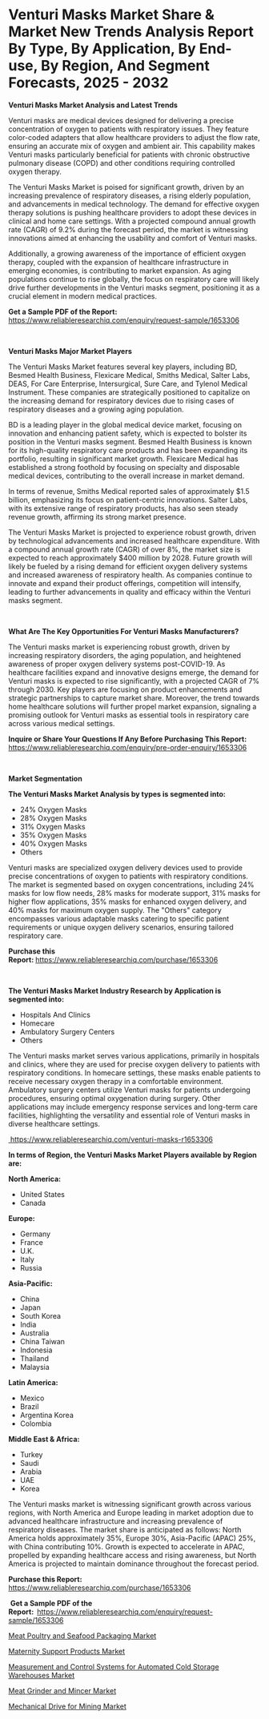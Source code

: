 <p><h1>Venturi Masks Market Share & Market New Trends Analysis Report By Type, By Application, By End-use, By Region, And Segment Forecasts, 2025 - 2032</h1></p><p><strong>Venturi Masks Market Analysis and Latest Trends</strong></p>
<p><p>Venturi masks are medical devices designed for delivering a precise concentration of oxygen to patients with respiratory issues. They feature color-coded adapters that allow healthcare providers to adjust the flow rate, ensuring an accurate mix of oxygen and ambient air. This capability makes Venturi masks particularly beneficial for patients with chronic obstructive pulmonary disease (COPD) and other conditions requiring controlled oxygen therapy.</p><p>The Venturi Masks Market is poised for significant growth, driven by an increasing prevalence of respiratory diseases, a rising elderly population, and advancements in medical technology. The demand for effective oxygen therapy solutions is pushing healthcare providers to adopt these devices in clinical and home care settings. With a projected compound annual growth rate (CAGR) of 9.2% during the forecast period, the market is witnessing innovations aimed at enhancing the usability and comfort of Venturi masks.</p><p>Additionally, a growing awareness of the importance of efficient oxygen therapy, coupled with the expansion of healthcare infrastructure in emerging economies, is contributing to market expansion. As aging populations continue to rise globally, the focus on respiratory care will likely drive further developments in the Venturi masks segment, positioning it as a crucial element in modern medical practices.</p></p>
<p><strong>Get a Sample PDF of the Report:&nbsp;</strong> <a href="https://www.reliableresearchiq.com/enquiry/request-sample/1653306?utm_campaign=99&utm_medium=2&utm_source=Github&utm_content=ia&utm_term=08032025&utm_id=venturi-masks">https://www.reliableresearchiq.com/enquiry/request-sample/1653306</a></p>
<p>&nbsp;</p>
<p><strong>Venturi Masks Major Market Players</strong></p>
<p><p>The Venturi Masks Market features several key players, including BD, Besmed Health Business, Flexicare Medical, Smiths Medical, Salter Labs, DEAS, For Care Enterprise, Intersurgical, Sure Care, and Tylenol Medical Instrument. These companies are strategically positioned to capitalize on the increasing demand for respiratory devices due to rising cases of respiratory diseases and a growing aging population.</p><p>BD is a leading player in the global medical device market, focusing on innovation and enhancing patient safety, which is expected to bolster its position in the Venturi masks segment. Besmed Health Business is known for its high-quality respiratory care products and has been expanding its portfolio, resulting in significant market growth. Flexicare Medical has established a strong foothold by focusing on specialty and disposable medical devices, contributing to the overall increase in market demand.</p><p>In terms of revenue, Smiths Medical reported sales of approximately $1.5 billion, emphasizing its focus on patient-centric innovations. Salter Labs, with its extensive range of respiratory products, has also seen steady revenue growth, affirming its strong market presence.</p><p>The Venturi Masks Market is projected to experience robust growth, driven by technological advancements and increased healthcare expenditure. With a compound annual growth rate (CAGR) of over 8%, the market size is expected to reach approximately $400 million by 2028. Future growth will likely be fueled by a rising demand for efficient oxygen delivery systems and increased awareness of respiratory health. As companies continue to innovate and expand their product offerings, competition will intensify, leading to further advancements in quality and efficacy within the Venturi masks segment.</p></p>
<p>&nbsp;</p>
<p><strong>What Are The Key Opportunities For Venturi Masks Manufacturers?</strong></p>
<p><p>The Venturi masks market is experiencing robust growth, driven by increasing respiratory disorders, the aging population, and heightened awareness of proper oxygen delivery systems post-COVID-19. As healthcare facilities expand and innovative designs emerge, the demand for Venturi masks is expected to rise significantly, with a projected CAGR of 7% through 2030. Key players are focusing on product enhancements and strategic partnerships to capture market share. Moreover, the trend towards home healthcare solutions will further propel market expansion, signaling a promising outlook for Venturi masks as essential tools in respiratory care across various medical settings.</p></p>
<p><strong>Inquire or Share Your Questions If Any Before Purchasing This Report:</strong> <a href="https://www.reliableresearchiq.com/enquiry/pre-order-enquiry/1653306?utm_campaign=99&utm_medium=2&utm_source=Github&utm_content=ia&utm_term=08032025&utm_id=venturi-masks">https://www.reliableresearchiq.com/enquiry/pre-order-enquiry/1653306</a></p>
<p>&nbsp;</p>
<p><strong>Market Segmentation</strong></p>
<p><strong>The Venturi Masks Market Analysis by types is segmented into:</strong></p>
<p><ul><li>24% Oxygen Masks</li><li>28% Oxygen Masks</li><li>31% Oxygen Masks</li><li>35% Oxygen Masks</li><li>40% Oxygen Masks</li><li>Others</li></ul></p>
<p><p>Venturi masks are specialized oxygen delivery devices used to provide precise concentrations of oxygen to patients with respiratory conditions. The market is segmented based on oxygen concentrations, including 24% masks for low flow needs, 28% masks for moderate support, 31% masks for higher flow applications, 35% masks for enhanced oxygen delivery, and 40% masks for maximum oxygen supply. The "Others" category encompasses various adaptable masks catering to specific patient requirements or unique oxygen delivery scenarios, ensuring tailored respiratory care.</p></p>
<p><strong>Purchase this Report:&nbsp;</strong><a href="https://www.reliableresearchiq.com/purchase/1653306?utm_campaign=99&utm_medium=2&utm_source=Github&utm_content=ia&utm_term=08032025&utm_id=venturi-masks">https://www.reliableresearchiq.com/purchase/1653306</a></p>
<p>&nbsp;</p>
<p><strong>The Venturi Masks Market Industry Research by Application is segmented into:</strong></p>
<p><ul><li>Hospitals And Clinics</li><li>Homecare</li><li>Ambulatory Surgery Centers</li><li>Others</li></ul></p>
<p><p>The Venturi masks market serves various applications, primarily in hospitals and clinics, where they are used for precise oxygen delivery to patients with respiratory conditions. In homecare settings, these masks enable patients to receive necessary oxygen therapy in a comfortable environment. Ambulatory surgery centers utilize Venturi masks for patients undergoing procedures, ensuring optimal oxygenation during surgery. Other applications may include emergency response services and long-term care facilities, highlighting the versatility and essential role of Venturi masks in diverse healthcare settings.</p></p>
<p><a href="https://www.reliableresearchiq.com/venturi-masks-r1653306?utm_campaign=99&utm_medium=2&utm_source=Github&utm_content=ia&utm_term=08032025&utm_id=venturi-masks">&nbsp;https://www.reliableresearchiq.com/venturi-masks-r1653306</a></p>
<p><strong>In terms of Region, the Venturi Masks Market Players available by Region are:</strong></p>
<p>
    <p> <strong> North America: </strong>
        <ul>
            <li>United States</li>
            <li>Canada</li>
        </ul>
        </p> 
    <p> <strong> Europe: </strong>
        <ul>
            <li>Germany</li>
            <li>France</li>
            <li>U.K.</li>
            <li>Italy</li>
            <li>Russia</li>
        </ul>
        </p> 
    <p> <strong> Asia-Pacific: </strong>
        <ul>
            <li>China</li>
            <li>Japan</li>
            <li>South Korea</li>
            <li>India</li>
            <li>Australia</li>
            <li>China Taiwan</li>
            <li>Indonesia</li>
            <li>Thailand</li>
            <li>Malaysia</li>
        </ul>
        </p> 
    <p> <strong> Latin America: </strong>
        <ul>
            <li>Mexico</li>
            <li>Brazil</li>
            <li>Argentina Korea</li>
            <li>Colombia</li>
        </ul>
        </p> 
    <p> <strong> Middle East & Africa: </strong>
        <ul>
            <li>Turkey</li>
            <li>Saudi</li>
            <li>Arabia</li>
            <li>UAE</li>
            <li>Korea</li>
        </ul>
    </p>
    </p>
<p><p>The Venturi masks market is witnessing significant growth across various regions, with North America and Europe leading in market adoption due to advanced healthcare infrastructure and increasing prevalence of respiratory diseases. The market share is anticipated as follows: North America holds approximately 35%, Europe 30%, Asia-Pacific (APAC) 25%, with China contributing 10%. Growth is expected to accelerate in APAC, propelled by expanding healthcare access and rising awareness, but North America is projected to maintain dominance throughout the forecast period.</p></p>
<p><strong>Purchase this Report: </strong><a href="https://www.reliableresearchiq.com/purchase/1653306?utm_campaign=99&utm_medium=2&utm_source=Github&utm_content=ia&utm_term=08032025&utm_id=venturi-masks">https://www.reliableresearchiq.com/purchase/1653306</a></p>
<p>&nbsp;<strong>Get a Sample PDF of the Report:&nbsp;&nbsp;</strong><a href="https://www.reliableresearchiq.com/enquiry/request-sample/1653306?utm_campaign=99&utm_medium=2&utm_source=Github&utm_content=ia&utm_term=08032025&utm_id=venturi-masks">https://www.reliableresearchiq.com/enquiry/request-sample/1653306</a></p>
<p><strong></strong></p>
<p><p><a href="https://github.com/vespigeakexc/Market-Research-Report-List-1/blob/main/meat-poultry-and-seafood-packaging-market.md?utm_campaign=99&utm_medium=2&utm_source=Github&utm_content=ia&utm_term=08032025&utm_id=venturi-masks">Meat Poultry and Seafood Packaging Market</a></p><p><a href="https://github.com/danitkeavyx7/Market-Research-Report-List-1/blob/main/maternity-support-products-market.md?utm_campaign=99&utm_medium=2&utm_source=Github&utm_content=ia&utm_term=08032025&utm_id=venturi-masks">Maternity Support Products Market</a></p><p><a href="https://github.com/moorsdorak31/Market-Research-Report-List-1/blob/main/measurement-and-control-systems-for-automated-cold-storage-warehouses-market.md?utm_campaign=99&utm_medium=2&utm_source=Github&utm_content=ia&utm_term=08032025&utm_id=venturi-masks">Measurement and Control Systems for Automated Cold Storage Warehouses Market</a></p><p><a href="https://github.com/bartzthateis/Market-Research-Report-List-1/blob/main/meat-grinder-and-mincer-market.md?utm_campaign=99&utm_medium=2&utm_source=Github&utm_content=ia&utm_term=08032025&utm_id=venturi-masks">Meat Grinder and Mincer Market</a></p><p><a href="https://github.com/eimutelufta/Market-Research-Report-List-1/blob/main/mechanical-drive-for-mining-market.md?utm_campaign=99&utm_medium=2&utm_source=Github&utm_content=ia&utm_term=08032025&utm_id=venturi-masks">Mechanical Drive for Mining Market</a></p></p>